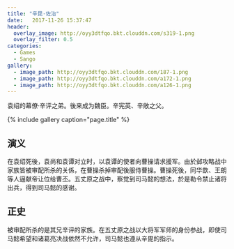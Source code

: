 ```yaml
---
title: "辛毘·佐治"
date:   2017-11-26 15:37:47
header:
  overlay_image: http://oyy3dtfqo.bkt.clouddn.com/s319-1.png
  overlay_filter: 0.5
categories:
  - Games
  - Sango
gallery:
  - image_path: http://oyy3dtfqo.bkt.clouddn.com/187-1.png
  - image_path: http://oyy3dtfqo.bkt.clouddn.com/a172-1.png
  - image_path: http://oyy3dtfqo.bkt.clouddn.com/a126-1.png
---
```


袁绍的幕僚·辛评之弟。後来成为魏臣。辛宪英、辛敞之父。

{% include gallery caption="page.title" %}

## 演义

在袁绍死後，袁尚和袁谭对立时，以袁谭的使者向曹操请求援军。由於邺攻略战中家族皆被审配所杀的关係，在曹操杀掉审配後服侍曹操。曹操死後，同华歆、王朗等人逼献帝让位给曹丕。五丈原之战中，察觉到司马懿的想法，於是勒令禁止诸将出兵，得到司马懿的感谢。

## 正史

被审配所杀的是其兄辛评的家族。在五丈原之战以大将军军师的身份参战，即使司马懿希望和诸葛亮决战依然不允许，司马懿也遵从辛毘的指示。